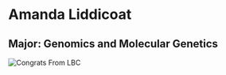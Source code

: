 # Amanda Liddicoat

## Major: Genomics and Molecular Genetics


<img class="markdownImage" src="./markdownAssetPath/Congrats-from-LBC.png" alt="Congrats From LBC"/>